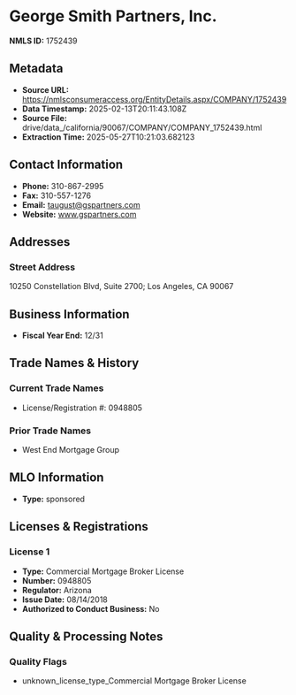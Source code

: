 # George Smith Partners, Inc.

**NMLS ID:** 1752439

## Metadata
- **Source URL:** https://nmlsconsumeraccess.org/EntityDetails.aspx/COMPANY/1752439
- **Data Timestamp:** 2025-02-13T20:11:43.108Z
- **Source File:** drive/data_/california/90067/COMPANY/COMPANY_1752439.html
- **Extraction Time:** 2025-05-27T10:21:03.682123

## Contact Information
- **Phone:** 310-867-2995
- **Fax:** 310-557-1276
- **Email:** taugust@gspartners.com
- **Website:** www.gspartners.com

## Addresses
### Street Address
10250 Constellation Blvd, Suite 2700; Los Angeles, CA 90067

## Business Information
- **Fiscal Year End:** 12/31

## Trade Names & History
### Current Trade Names
- License/Registration #: 0948805

### Prior Trade Names
- West End Mortgage Group

## MLO Information
- **Type:** sponsored

## Licenses & Registrations

### License 1
- **Type:** Commercial Mortgage Broker License
- **Number:** 0948805
- **Regulator:** Arizona
- **Issue Date:** 08/14/2018
- **Authorized to Conduct Business:** No

## Quality & Processing Notes
### Quality Flags
- unknown_license_type_Commercial Mortgage Broker License

